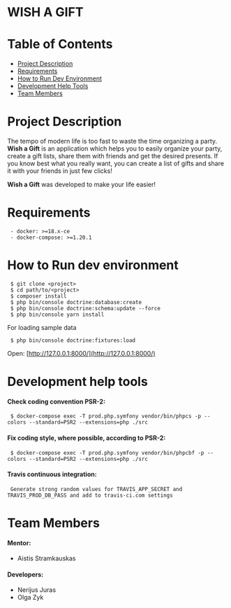 # WISH A GIFT

# Table of Contents
- [Project Description](#Project_Description)
- [Requirements](#Requirements)
- [How to Run Dev Environment](#How_to_Run_Dev_Environment)
- [Development Help Tools](#Development_Help_Tools)
- [Team Members](#Team_Members)

# Project Description

The tempo of modern life is too fast to waste the time organizing a party.  **Wish a Gift**  is an application which helps you to easily  organize your party, create a gift lists, share them with friends and get the desired presents. If you know best what you really want, you can create a list of gifts and share it with your friends in just few clicks!

 **Wish a Gift**  was developed to make your life easier!

# Requirements
```
 - docker: >=18.x-ce
 - docker-compose: >=1.20.1
```

# How to Run dev environment
```
 $ git clone <project>
 $ cd path/to/<project>
 $ composer install 
 $ php bin/console doctrine:database:create
 $ php bin/console doctrine:schema:update --force
 $ php bin/console yarn install
```
  

For loading sample data
```
 $ php bin/console doctrine:fixtures:load
```
  
Open: [http://127.0.0.1:8000/](http://127.0.0.1:8000/)


# Development help tools

#### Check coding convention PSR-2:
```
 $ docker-compose exec -T prod.php.symfony vendor/bin/phpcs -p --colors --standard=PSR2 --extensions=php ./src
```

#### Fix coding style, where possible, according to PSR-2:
``` 
 $ docker-compose exec -T prod.php.symfony vendor/bin/phpcbf -p --colors --standard=PSR2 --extensions=php ./src
```


#### Travis continuous integration: 
``` 
 Generate strong random values for TRAVIS_APP_SECRET and TRAVIS_PROD_DB_PASS and add to travis-ci.com settings
```


# Team Members
#### Mentor:
- Aistis Stramkauskas
#### Developers:
- Nerijus Juras
- Olga Zyk
